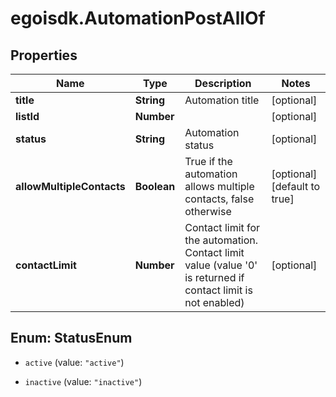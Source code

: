 # egoisdk.AutomationPostAllOf

## Properties

Name | Type | Description | Notes
------------ | ------------- | ------------- | -------------
**title** | **String** | Automation title | [optional] 
**listId** | **Number** |  | [optional] 
**status** | **String** | Automation status | [optional] 
**allowMultipleContacts** | **Boolean** | True if the automation allows multiple contacts, false otherwise | [optional] [default to true]
**contactLimit** | **Number** | Contact limit for the automation. Contact limit value (value &#39;0&#39; is returned if contact limit is not enabled) | [optional] 



## Enum: StatusEnum


* `active` (value: `"active"`)

* `inactive` (value: `"inactive"`)




